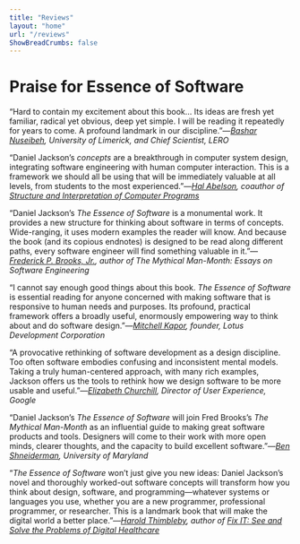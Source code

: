 ```yaml
---
title: "Reviews"
layout: "home"
url: "/reviews"
ShowBreadCrumbs: false
---
```


# Praise for Essence of Software

“Hard to contain my excitement about this book... Its ideas are fresh yet familiar, radical yet obvious, deep yet simple. I will be reading it repeatedly for years to come. A profound landmark in our discipline.”—_[Bashar Nuseibeh](https://www.ul.ie/research/professor-bashar-nuseibeh), University of Limerick, and Chief Scientist, LERO_

“Daniel Jackson’s _concepts_ are a breakthrough in computer system design, integrating software engineering with human computer interaction. This is a framework we should all be using that will be immediately valuable at all levels, from students to the most experienced.”—_[Hal Abelson](https://groups.csail.mit.edu/mac/users/hal/hal.html), coauthor of [Structure and Interpretation of Computer Programs](https://mitpress.mit.edu/sites/default/files/sicp/full-text/book/book.html)_

“Daniel Jackson’s _The Essence of Software_ is a monumental work. It provides a new structure for thinking about software in terms of concepts. Wide-ranging, it uses modern examples the reader will know. And because the book (and its copious endnotes) is designed to be read along different paths, every software engineer will find something valuable in it.”—_[Frederick P. Brooks, Jr.](https://www.cs.unc.edu/~brooks/), author of The Mythical Man-Month: Essays on Software Engineering_

“I cannot say enough good things about this book. _The Essence of Software_ is essential reading for anyone concerned with making software that is responsive to human needs and purposes. Its profound, practical framework offers a broadly useful, enormously empowering way to think about and do software design.”—_[Mitchell Kapor](https://en.wikipedia.org/wiki/Mitch\_Kapor), founder, Lotus Development Corporation_

“A provocative rethinking of software development as a design discipline. Too often software embodies confusing and inconsistent mental models. Taking a truly human-centered approach, with many rich examples, Jackson offers us the tools to rethink how we design software to be more usable and useful.”—_[Elizabeth Churchill](http://elizabethchurchill.com), Director of User Experience, Google_

“Daniel Jackson’s _The Essence of Software_ will join Fred Brooks’s _The Mythical Man-Month_ as an influential guide to making great software products and tools. Designers will come to their work with more open minds, clearer thoughts, and the capacity to build excellent software.”—_[Ben Shneiderman](https://www.cs.umd.edu/~ben/), University of Maryland_

“_The Essence of Software_ won’t just give you new ideas: Daniel Jackson’s novel and thoroughly worked-out software concepts will transform how you think about design, software, and programming—whatever systems or languages you use, whether you are a new programmer, professional programmer, or researcher. This is a landmark book that will make the digital world a better place.”—_[Harold Thimbleby](http://www.harold.thimbleby.net), author of [Fix IT: See and Solve the Problems of Digital Healthcare](https://oxford.universitypressscholarship.com/view/10.1093/oso/9780198861270.001.0001/oso-9780198861270)_

